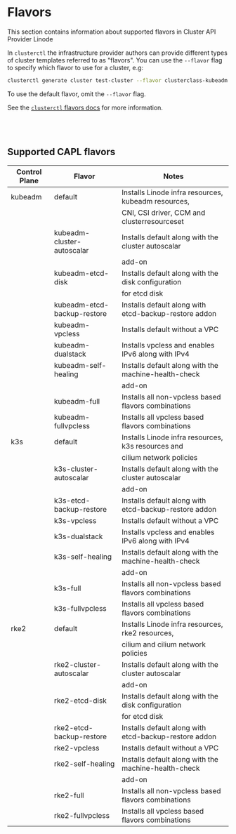 # Flavors

This section contains information about supported flavors in Cluster API Provider Linode

In `clusterctl` the infrastructure provider authors can provide different types
of cluster templates referred to as "flavors". You can use the `--flavor` flag
to specify which flavor to use for a cluster, e.g:

```bash
clusterctl generate cluster test-cluster --flavor clusterclass-kubeadm
```

To use the default flavor, omit the `--flavor` flag.

See the [`clusterctl` flavors docs](https://cluster-api.sigs.k8s.io/clusterctl/commands/generate-cluster.html#flavors) for more information.
<br/><br/>
<br/><br/>

## Supported CAPL flavors

| Control Plane  | Flavor                     | Notes                                                |
|----------------|----------------------------|------------------------------------------------------|
| kubeadm        | default                    | Installs Linode infra resources, kubeadm resources,  |
|                |                            | CNI, CSI driver, CCM and clusterresourceset          |
|                | kubeadm-cluster-autoscalar | Installs default along with the cluster autoscalar   |
|                |                            | add-on                                               |
|                | kubeadm-etcd-disk          | Installs default along with the disk configuration   |
|                |                            | for etcd disk                                        |
|                | kubeadm-etcd-backup-restore| Installs default along with etcd-backup-restore addon|
|                | kubeadm-vpcless            | Installs default without a VPC                       |
|                | kubeadm-dualstack          | Installs vpcless and enables IPv6 along with IPv4    |
|                | kubeadm-self-healing       | Installs default along with the machine-health-check |
|                |                            | add-on                                               |
|                | kubeadm-full               | Installs all non-vpcless based flavors combinations  |
|                | kubeadm-fullvpcless        | Installs all vpcless based flavors combinations      |
| k3s            | default                    | Installs Linode infra resources, k3s resources and   |
|                |                            | cilium network policies                              |
|                | k3s-cluster-autoscalar     | Installs default along with the cluster autoscalar   |
|                |                            | add-on                                               |
|                | k3s-etcd-backup-restore    | Installs default along with etcd-backup-restore addon|
|                | k3s-vpcless                | Installs default without a VPC                       |
|                | k3s-dualstack              | Installs vpcless and enables IPv6 along with IPv4    |
|                | k3s-self-healing           | Installs default along with the machine-health-check |
|                |                            | add-on                                               |
|                | k3s-full                   | Installs all non-vpcless based flavors combinations  |
|                | k3s-fullvpcless            | Installs all vpcless based flavors combinations      |
| rke2           | default                    | Installs Linode infra resources, rke2 resources,     |
|                |                            | cilium and cilium network policies                   |
|                | rke2-cluster-autoscalar    | Installs default along with the cluster autoscalar   |
|                |                            | add-on                                               |
|                | rke2-etcd-disk             | Installs default along with the disk configuration   |
|                |                            | for etcd disk                                        |
|                | rke2-etcd-backup-restore   | Installs default along with etcd-backup-restore addon|
|                | rke2-vpcless               | Installs default without a VPC                       |
|                | rke2-self-healing          | Installs default along with the machine-health-check |
|                |                            | add-on                                               |
|                | rke2-full                  | Installs all non-vpcless based flavors combinations  |
|                | rke2-fullvpcless           | Installs all vpcless based flavors combinations      |
